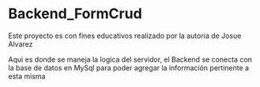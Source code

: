 # Backend_FormCrud

Este proyecto es con fines educativos realizado por la autoria de Josue Alvarez

Aqui es donde se maneja la logica del servidor, el Backend se conecta con la base de datos en MySql para poder agregar la información pertinente a esta misma

